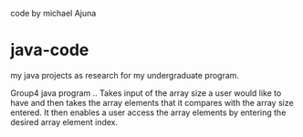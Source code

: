 code by michael Ajuna

# java-code
my  java projects as research for my undergraduate program.

Group4 java program ..
Takes input of the array size a user would like to have and 
then takes the array elements that it compares with the array size entered.
It then enables a user access the array elements by entering the
desired array element index.
